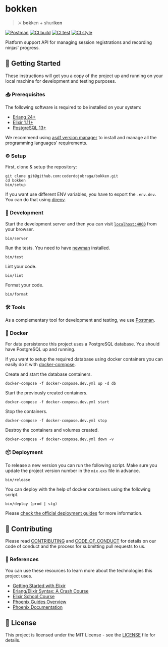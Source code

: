 [postman-badge]: https://img.shields.io/badge/Postman-ef5b25.svg?logo=postman&colorA=ef5b25&logoColor=white
[postman-documentation]: https://documenter.getpostman.com/view/14049085/TzCTXj9E
[ci-build-status]: https://github.com/coderdojobraga/bokken/actions/workflows/build.yml/badge.svg
[ci-build-workflow]: https://github.com/coderdojobraga/bokken/actions/workflows/build.yml
[ci-test-status]: https://github.com/coderdojobraga/bokken/actions/workflows/test.yml/badge.svg
[ci-test-workflow]: https://github.com/coderdojobraga/bokken/actions/workflows/test.yml
[ci-style-status]: https://github.com/coderdojobraga/bokken/actions/workflows/style.yml/badge.svg
[ci-style-workflow]: https://github.com/coderdojobraga/bokken/actions/workflows/style.yml
[contributing]: CONTRIBUTING.md
[code_of_conduct]: CODE_OF_CONDUCT.md
[license]: LICENSE.txt

# bokken

> :crossed_swords: **bok**ken + shuri**ken**

[![Postman][postman-badge]][postman-documentation]
[![CI build][ci-build-status]][ci-build-workflow]
[![CI test][ci-test-status]][ci-test-workflow]
[![CI style][ci-test-status]][ci-style-workflow]

Platform support API for managing session registrations and recording ninjas'
progress.

## :rocket: Getting Started

These instructions will get you a copy of the project up and running on your
local machine for development and testing purposes.

### :inbox_tray: Prerequisites

The following software is required to be installed on your system:

- [Erlang 24+](https://www.erlang.org/downloads)
- [Elixir 1.11+](https://elixir-lang.org/install.html)
- [PostgreSQL 13+](https://www.postgresql.org/download/)

We recommend using [asdf version
manager](https://asdf-vm.com/#/core-manage-asdf?id=install) to install and
manage all the programming languages' requirements.

### :gear: Setup

First, clone & setup the repository:

```
git clone git@github.com:coderdojobraga/bokken.git
cd bokken
bin/setup
```

If you want use different ENV variables, you have to export the `.env.dev`. You
can do that using [direnv](https://direnv.net/).

### :hammer: Development

Start the development server and then you can visit
[`localhost:4000`](http://localhost:4000) from your browser.

```
bin/server
```

Run the tests. You need to have [newman](https://www.npmjs.com/package/newman)
installed.

```
bin/test
```

Lint your code.

```
bin/lint
```

Format your code.

```
bin/format
```

###  :hammer_and_wrench: Tools

As a complementary tool for development and testing, we use
[Postman](https://www.postman.com/downloads/).

### :whale: Docker

For data persistence this project uses a PostgreSQL database. You should have
PostgreSQL up and running.

If you want to setup the required database using docker containers you can
easily do it with [docker-compose](https://docs.docker.com/compose/install/).

Create and start the database containers.

```
docker-compose -f docker-compose.dev.yml up -d db
```

Start the previously created containers.

```
docker-compose -f docker-compose.dev.yml start
```

Stop the containers.

```
docker-compose -f docker-compose.dev.yml stop
```

Destroy the containers and volumes created.

```
docker-compose -f docker-compose.dev.yml down -v
```

### :package: Deployment

To release a new version you can run the following script. Make sure you
update the project version number in the `mix.exs` file in advance.

```
bin/release
```

You can deploy with the help of docker containers using the following script.

```
bin/deploy (prod | stg)
```

Please [check the official deployment
guides](https://hexdocs.pm/phoenix/deployment.html) for more information.

## :handshake: Contributing

Please read [CONTRIBUTING][contributing] and [CODE_OF_CONDUCT][code_of_conduct]
for details on our code of conduct and the process for submitting pull requests
to us.

### :link: References

You can use these resources to learn more about the technologies this project
uses.

- [Getting Started with Elixir](https://elixir-lang.org/getting-started/introduction.html)
- [Erlang/Elixir Syntax: A Crash Course](https://elixir-lang.org/crash-course.html)
- [Elixir School Course](https://elixirschool.com/en/)
- [Phoenix Guides Overview](https://hexdocs.pm/phoenix/overview.html)
- [Phoenix Documentation](https://hexdocs.pm/phoenix)

## :memo: License

This project is licensed under the MIT License - see the [LICENSE][license]
file for details.
